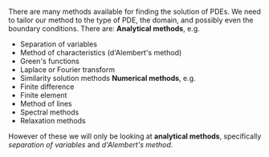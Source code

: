 There are many methods available for finding the solution of PDEs. We need to tailor our method to the type of PDE, the domain, and possibly even the boundary conditions.
There are:
**Analytical methods**, e.g.
- Separation of variables
- Method of characteristics (d'Alembert's method)
- Green's functions
- Laplace or Fourier transform
- Similarity solution methods
**Numerical methods**, e.g.
- Finite difference
- Finite element
- Method of lines
- Spectral methods
- Relaxation methods

However of these we will only be looking at **analytical methods**, specifically *separation of variables* and *d'Alembert's method*.